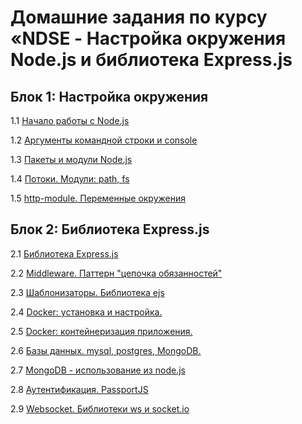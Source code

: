 # Домашние задания по курсу «NDSE - Настройка окружения Node.js и библиотека Express.js

## Блок 1: Настройка окружения

1.1 [Начало работы с Node.js](001-intro)

1.2 [Аргументы командной строки и console](002-console)

1.3 [Пакеты и модули Node.js](003-packages)

1.4 [Потоки. Модули: path, fs](004-stream)

1.5 [http-module. Переменные окружения](005-http)

## Блок 2: Библиотека Express.js

2.1 [Библиотека Express.js](006-express)

2.2 [Middleware. Паттерн "цепочка обязанностей"](007-middleware)

2.3 [Шаблонизаторы. Библиотека ejs](008-ejs)

2.4 [Docker: установка и настройка.](009-docker)

2.5 [Docker: контейнеризация приложения.](009-docker-2)

2.6 [Базы данных. mysql, postgres, MongoDB.](010-db)

2.7 [MongoDB - использование из node.js](011-mongo)

2.8 [Аутентификация. PassportJS](012-auth)

2.9 [Websocket. Библиотеки ws и socket.io](013-websocket)

